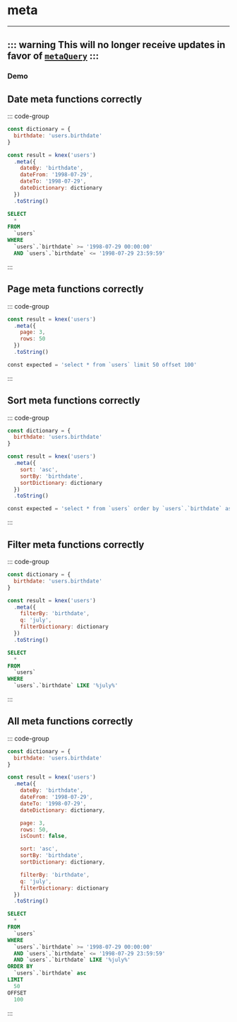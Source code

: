 <!-- This content is auto generated /scripts/writeUtilityDocs.ts  -->
# meta
--------
::: warning
This will no longer receive updates in favor of [`metaQuery`](/utility/metaQuery)
:::
--------
### Demo
## Date meta functions correctly
::: code-group
```js [Syntax]
const dictionary = {
  birthdate: 'users.birthdate'
}

const result = knex('users')
  .meta({
    dateBy: 'birthdate',
    dateFrom: '1998-07-29',
    dateTo: '1998-07-29',
    dateDictionary: dictionary
  })
  .toString()
```
```sql [Output]
SELECT
  *
FROM
  `users`
WHERE
  `users`.`birthdate` >= '1998-07-29 00:00:00'
  AND `users`.`birthdate` <= '1998-07-29 23:59:59'
```
:::
## Page meta functions correctly
::: code-group
```js [Syntax]
const result = knex('users')
  .meta({
    page: 3,
    rows: 50
  })
  .toString()
```
```sql [Output]
const expected = 'select * from `users` limit 50 offset 100'
```
:::
## Sort meta functions correctly
::: code-group
```js [Syntax]
const dictionary = {
  birthdate: 'users.birthdate'
}

const result = knex('users')
  .meta({
    sort: 'asc',
    sortBy: 'birthdate',
    sortDictionary: dictionary
  })
  .toString()
```
```sql [Output]
const expected = 'select * from `users` order by `users`.`birthdate` asc'
```
:::
## Filter meta functions correctly
::: code-group
```js [Syntax]
const dictionary = {
  birthdate: 'users.birthdate'
}

const result = knex('users')
  .meta({
    filterBy: 'birthdate',
    q: 'july',
    filterDictionary: dictionary
  })
  .toString()
```
```sql [Output]
SELECT
  *
FROM
  `users`
WHERE
  `users`.`birthdate` LIKE '%july%'
```
:::
## All meta functions correctly
::: code-group
```js [Syntax]
const dictionary = {
  birthdate: 'users.birthdate'
}

const result = knex('users')
  .meta({
    dateBy: 'birthdate',
    dateFrom: '1998-07-29',
    dateTo: '1998-07-29',
    dateDictionary: dictionary,

    page: 3,
    rows: 50,
    isCount: false,

    sort: 'asc',
    sortBy: 'birthdate',
    sortDictionary: dictionary,

    filterBy: 'birthdate',
    q: 'july',
    filterDictionary: dictionary
  })
  .toString()
```
```sql [Output]
SELECT
  *
FROM
  `users`
WHERE
  `users`.`birthdate` >= '1998-07-29 00:00:00'
  AND `users`.`birthdate` <= '1998-07-29 23:59:59'
  AND `users`.`birthdate` LIKE '%july%'
ORDER BY
  `users`.`birthdate` asc
LIMIT
  50
OFFSET
  100
```
:::
